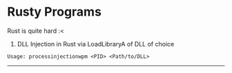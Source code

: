 # Rusty Programs

Rust is quite hard :<

1. DLL Injection in Rust via LoadLibraryA of DLL of choice

```
Usage: processinjectionwpm <PID> <Path/to/DLL>
```

---